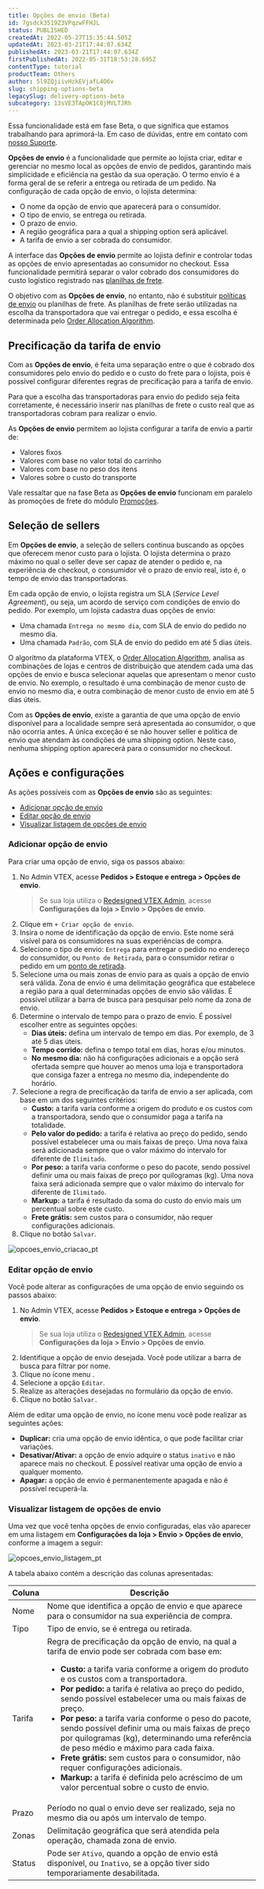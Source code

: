 ```yaml
---
title: Opções de envio (Beta)
id: 7gsdck3519Z3VPqzwFFHJL
status: PUBLISHED
createdAt: 2022-05-27T15:35:44.505Z
updatedAt: 2023-03-21T17:44:07.634Z
publishedAt: 2023-03-21T17:44:07.634Z
firstPublishedAt: 2022-05-31T18:53:28.695Z
contentType: tutorial
productTeam: Others
author: 5l9ZQjiivHzkEVjafL4O6v
slug: shipping-options-beta
legacySlug: delivery-options-beta
subcategory: 13sVE3TApOK1C8jMVLTJRh
---
```


<div class="alert alert-info">
<p>Essa funcionalidade está em fase Beta, o que significa que estamos trabalhando para aprimorá-la. Em caso de dúvidas, entre em contato com <a href= "https://support.vtex.com/hc/pt-br/requests">nosso Suporte</a>.</p>
</div>

**Opções de envio** é a funcionalidade que permite ao lojista criar, editar e gerenciar no mesmo local as opções de envio de pedidos, garantindo mais simplicidade e eficiência na gestão da sua operação. O termo envio é a forma geral de se referir a entrega ou retirada de um pedido. Na configuração de cada opção de envio, o lojista determina:

- O nome da opção de envio que aparecerá para o consumidor.
- O tipo de envio, se entrega ou retirada.
- O prazo de envio.
- A região geográfica para a qual a shipping option será aplicável.
- A tarifa de envio a ser cobrada do consumidor.

A interface das **Opções de envio** permite ao lojista definir e controlar todas as opções de envio apresentadas ao consumidor no checkout. Essa funcionalidade permitirá separar o valor cobrado dos consumidores do custo logístico registrado nas [planilhas de frete](https://help.vtex.com/pt/tutorial/planilha-de-frete--tutorials_127).

O objetivo com as **Opções de envio**, no entanto, não é substituir [políticas de envio](https://help.vtex.com/pt/tutorial/politica-de-envio--tutorials_140) ou planilhas de frete. As planilhas de frete serão utilizadas na escolha da transportadora que vai entregar o pedido, e essa escolha é determinada pelo [Order Allocation Algorithm](https://help.vtex.com/pt/tutorial/order-allocation-algorithm-beta--1zLCAyEdnVe3EsE9Kz88xA).

## Precificação da tarifa de envio

Com as **Opções de envio**, é feita uma separação entre o que é cobrado dos consumidores pelo envio do pedido e o custo do frete para o lojista, pois é possível configurar diferentes regras de precificação para a tarifa de envio. 

<div class = "alert alert-info">
Para que a escolha das transportadoras para envio do pedido seja feita corretamente, é necessário inserir nas planilhas de frete o custo real que as transportadoras cobram para realizar o envio.
</div>

As **Opções de envio** permitem ao lojista configurar a tarifa de envio a partir de:

- Valores fixos
- Valores com base no valor total do carrinho
- Valores com base no peso dos itens
- Valores sobre o custo do transporte

Vale ressaltar que na fase Beta as **Opções de envio** funcionam em paralelo às promoções de frete do módulo [Promoções](https://help.vtex.com/pt/tracks/promocoes--6asfF1vFYiZgTQtOzwJchR/2a2D0K85Ahvs4hLnL3Ag7N).

## Seleção de sellers

Em **Opções de envio**, a seleção de sellers continua buscando as opções que oferecem menor custo para o lojista. O lojista determina o prazo máximo no qual o seller deve ser capaz de atender o pedido e, na experiência de checkout, o consumidor vê o prazo de envio real, isto é, o tempo de envio das transportadoras.

Em cada opção de envio, o lojista registra um SLA (_Service Level Agreement_), ou seja, um acordo de serviço com condições de envio do pedido. Por exemplo, um lojista cadastra duas opções de envio:

- Uma chamada `Entrega no mesmo dia`, com SLA de envio do pedido no mesmo dia. 
- Uma chamada `Padrão`, com SLA de envio do pedido em até 5 dias úteis. 

O algoritmo da plataforma VTEX, o [Order Allocation Algorithm](https://help.vtex.com/pt/tutorial/order-allocation-algorithm-beta--1zLCAyEdnVe3EsE9Kz88xA), analisa as combinações de lojas e centros de distribuição que atendem cada uma das opções de envio e busca selecionar aquelas que apresentam o menor custo de envio. No exemplo, o resultado é uma combinação de menor custo de envio no mesmo dia, e outra combinação de menor custo de envio em até 5 dias úteis.

<div class = "alert alert-info">
Com as <b>Opções de envio</b>, existe a garantia de que uma opção de envio disponível para a localidade sempre será apresentada ao consumidor, o que não ocorria antes. A única exceção é se não houver seller e política de envio que atendam às condições de uma shipping option. Neste caso, nenhuma shipping option aparecerá para o consumidor no checkout.
</div>

## Ações e configurações

As ações possíveis com as **Opções de envio** são as seguintes:

- [Adicionar opção de envio](#adicionar-opcao-de-envio)
- [Editar opção de envio](#editar-opcao-de-envio)
- [Visualizar listagem de opções de envio](#visualizar-listagem-de-opcoes-de-envio)

### Adicionar opção de envio

Para criar uma opção de envio, siga os passos abaixo:

1. No Admin VTEX, acesse **Pedidos > Estoque e entrega > Opções de envio**.
    > Se sua loja utiliza o [Redesigned VTEX Admin](https://content.vtex.com/join-new-admin-beta-program-pt/), acesse **Configurações da loja** <i class="fas fa-cog" alt="engrenagem azul"></i> **> Envio > Opções de envio**.
2. Clique em `+ Criar opção de envio`.
3. Insira o nome de identificação da opção de envio. Este nome será visível para os consumidores na suas experiências de compra.
4. Selecione o tipo de envio: `Entrega` para entregar o pedido no endereço do consumidor, ou `Ponto de Retirada`, para o consumidor retirar o pedido em um [ponto de retirada](https://help.vtex.com/pt/tutorial/pontos-de-retirada--2fljn6wLjn8M4lJHA6HP3R).
5. Selecione uma ou mais zonas de envio para as quais a opção de envio será válida. Zona de envio é uma delimitação geográfica que estabelece a região para a qual determinadas opções de envio são válidas. É possível utilizar a barra de busca para pesquisar pelo nome da zona de envio.
6. Determine o intervalo de tempo para o prazo de envio. É possível escolher entre as seguintes opções:
    - **Dias úteis:** defina um intervalo de tempo em dias. Por exemplo, de 3 até 5 dias úteis. 
    - **Tempo corrido:** defina o tempo total em dias, horas e/ou minutos.
    - **No mesmo dia:** não há configurações adicionais e a opção será ofertada sempre que houver ao menos uma loja e transportadora que consiga fazer a entrega no mesmo dia, independente do horário.
7. Selecione a regra de precificação da tarifa de envio a ser aplicada, com base em um dos seguintes critérios:
    - **Custo:** a tarifa varia conforme a origem do produto e os custos com a transportadora, sendo que o consumidor paga a tarifa na totalidade.
    - **Pelo valor do pedido:** a tarifa é relativa ao preço do pedido, sendo possível estabelecer uma ou mais faixas de preço. Uma nova faixa será adicionada sempre que o valor máximo do intervalo for diferente de `Ilimitado`.
    - **Por peso:** a tarifa varia conforme o peso do pacote, sendo possível definir uma ou mais faixas de preço por quilogramas (kg). Uma nova faixa será adicionada sempre que o valor máximo do intervalo for diferente de `Ilimitado`.
    - **Markup:** a tarifa é resultado da soma do custo do envio mais um percentual sobre este custo.
    - **Frete grátis:** sem custos para o consumidor, não requer configurações adicionais.
8. Clique no botão `Salvar`.

![opcoes_envio_criacao_pt](https://images.ctfassets.net/alneenqid6w5/6TOlNWWBTED41BXemhsvQE/a99720c733f07f383aa9cfcdd9a18e76/opcoes_envio_criacao_pt.png)

### Editar opção de envio

Você pode alterar as configurações de uma opção de envio seguindo os passos abaixo:

1. No Admin VTEX, acesse **Pedidos > Estoque e entrega > Opções de envio**.
    > Se sua loja utiliza o [Redesigned VTEX Admin](https://content.vtex.com/join-new-admin-beta-program-pt/), acesse **Configurações da loja** <i class="fas fa-cog" alt="engrenagem azul"></i> **> Envio > Opções de envio**.
2. Identifique a opção de envio desejada. Você pode utilizar a barra de busca para filtrar por nome.
3. Clique no ícone menu <i class="fas fa-ellipsis-v"></i>.
4. Selecione a opção `Editar`.
5. Realize as alterações desejadas no formulário da opção de envio.
6. Clique no botão `Salvar.`

Além de editar uma opção de envio, no ícone menu <i class="fas fa-ellipsis-v"></i> você pode realizar as seguintes ações:

- **Duplicar:** cria uma opção de envio idêntica, o que pode facilitar criar variações.
- **Desativar/Ativar:** a opção de envio adquire o status `inativo` e não aparece mais no checkout. É possível reativar uma opção de envio a qualquer momento.
- **Apagar:** a opção de envio é permanentemente apagada e não é possível recuperá-la.

### Visualizar listagem de opções de envio

Uma vez que você tenha opções de envio configuradas, elas vão aparecer em uma listagem em **Configurações da loja > Envio > Opções de envio**, conforme a imagem a seguir:

![opcoes_envio_listagem_pt](https://images.ctfassets.net/alneenqid6w5/2MAxFwYr86Y2ErCyo7GRIN/713a7a5fa03c809e2bd0ad8b8abe60f5/opcoes_envio_listagem_pt.png)

A tabela abaixo contém a descrição das colunas apresentadas:

| **Coluna** | **Descrição** |
| ---------- | ---------- |
| Nome | Nome que identifica a opção de envio e que aparece para o consumidor na sua experiência de compra. |
| Tipo | Tipo de envio, se é entrega ou retirada. |
| Tarifa | Regra de precificação da opção de envio, na qual a tarifa de envio pode ser cobrada com base em:<ul><li><b>Custo:</b> a tarifa varia conforme a origem do produto e os custos com a transportadora.</li><li><b>Por pedido:</b> a tarifa é relativa ao preço do pedido, sendo possível estabelecer uma ou mais faixas de preço.</li><li><b>Por peso:</b> a tarifa varia conforme o peso do pacote, sendo possível definir uma ou mais faixas de preço por quilogramas (kg), determinando uma referência de peso médio e máximo para cada faixa.</li><li><b>Frete grátis:</b> sem custos para o consumidor, não requer configurações adicionais.</li><li><b>Markup:</b> a tarifa é definida pelo acréscimo de um valor percentual sobre o custo de envio.</li></ul>|
| Prazo | Período no qual o envio deve ser realizado, seja no mesmo dia ou após um intervalo de tempo. |
| Zonas | Delimitação geográfica que será atendida pela operação, chamada zona de envio. |
| Status | Pode ser `Ativo`, quando a opção de envio está disponível, ou `Inativo`, se a opção tiver sido temporariamente desabilitada. |

